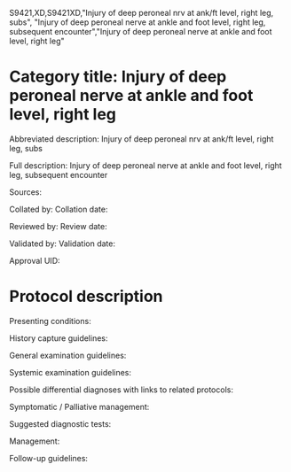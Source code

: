 S9421,XD,S9421XD,"Injury of deep peroneal nrv at ank/ft level, right leg, subs", "Injury of deep peroneal nerve at ankle and foot level, right leg, subsequent encounter","Injury of deep peroneal nerve at ankle and foot level, right leg"
# Category title: Injury of deep peroneal nerve at ankle and foot level, right leg

Abbreviated description: Injury of deep peroneal nrv at ank/ft level, right leg, subs

Full description: Injury of deep peroneal nerve at ankle and foot level, right leg, subsequent encounter

Sources:

Collated by:
Collation date:

Reviewed by:
Review date:

Validated by:
Validation date:

Approval UID:

# Protocol description

Presenting conditions:

History capture guidelines:

General examination guidelines:

Systemic examination guidelines:

Possible differential diagnoses with links to related protocols:

Symptomatic / Palliative management:

Suggested diagnostic tests:

Management:

Follow-up guidelines:

